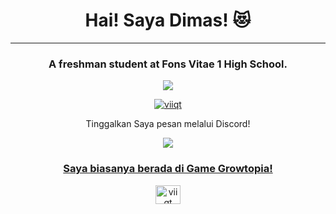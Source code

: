 <h1 align="center">Hai! Saya Dimas! 😻</h1>
<hr/>
<h3 align="center">A freshman student at Fons Vitae 1 High School.</h3>


<p align="center"> 
  <a href="https://github.com/adrianusdimasputra" alt="Dim's GitHub">
    <img src="https://komarev.com/ghpvc/?username=adrianusdimasputra&label=Profile%20views&color=0e75b6&style=flat&logo=Patreon" />
  </a>

<p align="center"> <a href="https://github.com/ryo-ma/github-profile-trophy"><img src="https://github-profile-trophy.vercel.app/?username=adrianusdimasputra&theme=discord" alt="viiqt" /></a> </p>

<div align="center"> 
Tinggalkan Saya pesan melalui Discord!
</div>

<p align="center">
  <img src="https://discord.c99.nl/widget/theme-1/852703404672155659.png">
</p>

<h3 align="center" style="text-decoration: underline;">Saya biasanya berada di Game Growtopia!</h3>
<p align="center">
<a href="https://www.youtube.com/@viiqt" target="blank"><img align="center" src="https://raw.githubusercontent.com/rahuldkjain/github-profile-readme-generator/master/src/images/icons/Social/youtube.svg" alt="viiqt" height="30" width="40" /></a>
</p>
